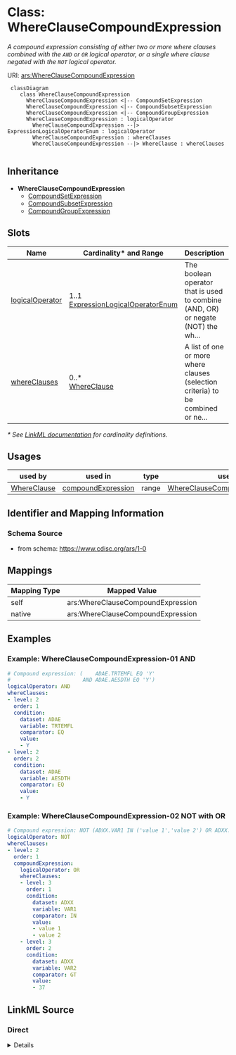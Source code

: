 # Class: WhereClauseCompoundExpression

_A compound expression consisting of either two or more where clauses combined with the `AND` or `OR` logical operator, or a single where clause negated with the `NOT` logical operator._




URI: [ars:WhereClauseCompoundExpression](https://www.cdisc.org/ars/1-0/WhereClauseCompoundExpression)




```mermaid
 classDiagram
    class WhereClauseCompoundExpression
      WhereClauseCompoundExpression <|-- CompoundSetExpression
      WhereClauseCompoundExpression <|-- CompoundSubsetExpression
      WhereClauseCompoundExpression <|-- CompoundGroupExpression
      WhereClauseCompoundExpression : logicalOperator        
        WhereClauseCompoundExpression --|> ExpressionLogicalOperatorEnum : logicalOperator
        WhereClauseCompoundExpression : whereClauses        
        WhereClauseCompoundExpression --|> WhereClause : whereClauses
        
```




## Inheritance
* **WhereClauseCompoundExpression**
    * [CompoundSetExpression](CompoundSetExpression.md)
    * [CompoundSubsetExpression](CompoundSubsetExpression.md)
    * [CompoundGroupExpression](CompoundGroupExpression.md)



## Slots

| Name | Cardinality* and Range | Description | Inheritance |
| ---  | --- | --- | --- |
| [logicalOperator](logicalOperator.md) | 1..1 <br/> [ExpressionLogicalOperatorEnum](ExpressionLogicalOperatorEnum.md) | The boolean operator that is used to combine (AND, OR) or negate (NOT) the wh... | direct |
| [whereClauses](whereClauses.md) | 0..* <br/> [WhereClause](WhereClause.md) | A list of one or more where clauses (selection criteria) to be combined or ne... | direct |

_* See [LinkML documentation](https://linkml.io/linkml/schemas/slots.html#slot-cardinality) for cardinality definitions._




## Usages

| used by | used in | type | used |
| ---  | --- | --- | --- |
| [WhereClause](WhereClause.md) | [compoundExpression](compoundExpression.md) | range | [WhereClauseCompoundExpression](WhereClauseCompoundExpression.md) |






## Identifier and Mapping Information







### Schema Source


* from schema: https://www.cdisc.org/ars/1-0





## Mappings

| Mapping Type | Mapped Value |
| ---  | ---  |
| self | ars:WhereClauseCompoundExpression |
| native | ars:WhereClauseCompoundExpression |


## Examples
### Example: WhereClauseCompoundExpression-01 AND

```yaml
# Compound expression: (    ADAE.TRTEMFL EQ 'Y'
#                       AND ADAE.AESDTH EQ 'Y')
logicalOperator: AND
whereClauses:
- level: 2
  order: 1
  condition:
    dataset: ADAE
    variable: TRTEMFL
    comparator: EQ
    value:
    - Y
- level: 2
  order: 2
  condition:
    dataset: ADAE
    variable: AESDTH
    comparator: EQ
    value:
    - Y
```
### Example: WhereClauseCompoundExpression-02 NOT with OR

```yaml
# Compound expression: NOT (ADXX.VAR1 IN ('value 1','value 2') OR ADXX.VAR2 GT 37)
logicalOperator: NOT
whereClauses:
- level: 2
  order: 1
  compoundExpression:
    logicalOperator: OR
    whereClauses:
    - level: 3
      order: 1
      condition:
        dataset: ADXX
        variable: VAR1
        comparator: IN
        value:
        - value 1
        - value 2
    - level: 3
      order: 2
      condition:
        dataset: ADXX
        variable: VAR2
        comparator: GT
        value:
        - 37
```




## LinkML Source

<!-- TODO: investigate https://stackoverflow.com/questions/37606292/how-to-create-tabbed-code-blocks-in-mkdocs-or-sphinx -->

### Direct

<details>
```yaml
name: WhereClauseCompoundExpression
description: A compound expression consisting of either two or more where clauses
  combined with the `AND` or `OR` logical operator, or a single where clause negated
  with the `NOT` logical operator.
from_schema: https://www.cdisc.org/ars/1-0
rank: 1000
slots:
- logicalOperator
- whereClauses
rules:
- preconditions:
    slot_conditions:
      logicalOperator:
        name: logicalOperator
        any_of:
        - equals_string: AND
        - equals_string: OR
  postconditions:
    slot_conditions:
      whereClauses:
        name: whereClauses
        minimum_cardinality: 2
  description: At least 2 where clauses are required when logicalOperator is AND or
    OR.
- preconditions:
    slot_conditions:
      logicalOperator:
        name: logicalOperator
        equals_string: NOT
  postconditions:
    slot_conditions:
      value:
        name: value
        maximum_cardinality: 1
  description: Only a single where clause is allowed when logicalOperator is NOT.

```
</details>

### Induced

<details>
```yaml
name: WhereClauseCompoundExpression
description: A compound expression consisting of either two or more where clauses
  combined with the `AND` or `OR` logical operator, or a single where clause negated
  with the `NOT` logical operator.
from_schema: https://www.cdisc.org/ars/1-0
rank: 1000
attributes:
  logicalOperator:
    name: logicalOperator
    description: The boolean operator that is used to combine (AND, OR) or negate
      (NOT) the where claus(s) in the compound expression.
    from_schema: https://www.cdisc.org/ars/1-0
    rank: 1000
    alias: logicalOperator
    owner: WhereClauseCompoundExpression
    domain_of:
    - WhereClauseCompoundExpression
    range: ExpressionLogicalOperatorEnum
    required: true
  whereClauses:
    name: whereClauses
    description: A list of one or more where clauses (selection criteria) to be combined
      or negated.
    comments:
    - Each where clause may be defined as either a simple condition ([variable] [comparator]
      [value(s)]) or a compound expression that may combine additional simple conditions
      or compound expressions.
    - Two or more where clauses should be specified when the logical operator is AND
      or OR.
    - Only one where clause should be specfied when the logical operator is NOT. This
      where clause will usually be a compound expression.
    from_schema: https://www.cdisc.org/ars/1-0
    rank: 1000
    multivalued: true
    list_elements_ordered: true
    alias: whereClauses
    owner: WhereClauseCompoundExpression
    domain_of:
    - WhereClauseCompoundExpression
    range: WhereClause
    inlined: false
rules:
- preconditions:
    slot_conditions:
      logicalOperator:
        name: logicalOperator
        any_of:
        - equals_string: AND
        - equals_string: OR
  postconditions:
    slot_conditions:
      whereClauses:
        name: whereClauses
        minimum_cardinality: 2
  description: At least 2 where clauses are required when logicalOperator is AND or
    OR.
- preconditions:
    slot_conditions:
      logicalOperator:
        name: logicalOperator
        equals_string: NOT
  postconditions:
    slot_conditions:
      value:
        name: value
        maximum_cardinality: 1
  description: Only a single where clause is allowed when logicalOperator is NOT.

```
</details>